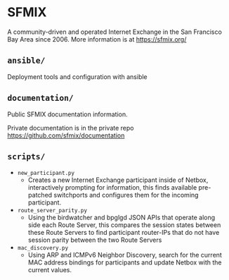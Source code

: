 # SFMIX

A community-driven and operated Internet Exchange in the San Francisco Bay Area
since 2006.
More information is at https://sfmix.org/

## `ansible/`

Deployment tools and configuration with ansible

## `documentation/`

Public SFMIX documentation information.

Private documentation is in the private repo https://github.com/sfmix/documentation

## `scripts/`
* `new_participant.py`
  * Creates a new Internet Exchange participant inside of Netbox, interactively
    prompting for information, this finds available pre-patched switchports and
    configures them for the incoming participant.
* `route_server_parity.py`
  * Using the birdwatcher and bpglgd JSON APIs that operate along side each
    Route Server, this compares the session states between these Route Servers
    to find participant router-IPs that do not have session parity between the
    two Route Servers
* `mac_discovery.py`
  * Using ARP and ICMPv6 Neighbor Discovery, search for the current MAC address
    bindings for participants and update Netbox with the current values. 
